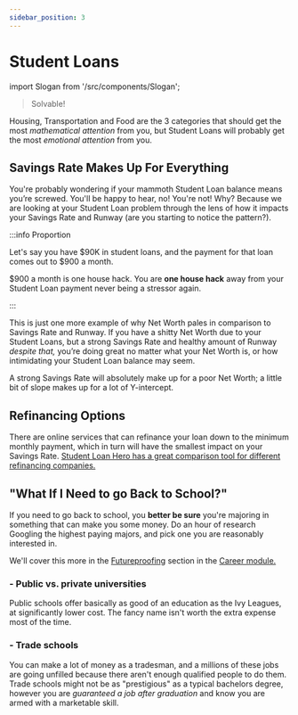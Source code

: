 ```yaml
---
sidebar_position: 3
---
```


# Student Loans

import Slogan from '/src/components/Slogan';

>Solvable!

Housing, Transportation and Food are the 3 categories that should get the most *mathematical attention* from you, but Student Loans will probably get the most *emotional attention* from you. 

## Savings Rate Makes Up For Everything

You're probably wondering if your mammoth Student Loan balance means you’re screwed. You'll be happy to hear, no! You're not! Why? Because we are looking at your Student Loan problem through the lens of how it impacts your Savings Rate and Runway (are you starting to notice the pattern?). 

:::info Proportion

Let's say you have $90K in student loans, and the payment for that loan comes out to $900 a month. 

$900 a month is one house hack. You are **one house hack** away from your Student Loan payment never being a stressor again. 

:::

This is just one more example of why Net Worth pales in comparison to Savings Rate and Runway. If you have a shitty Net Worth due to your Student Loans, but a strong Savings Rate and healthy amount of Runway *despite that,* you’re doing great no matter what your Net Worth is, or how intimidating your Student Loan balance may seem.

A strong Savings Rate will absolutely make up for a poor Net Worth; a little bit of slope makes up for a lot of Y-intercept.

## Refinancing Options

There are online services that can refinance your loan down to the minimum monthly payment, which in turn will have the smallest impact on your Savings Rate. [Student Loan Hero has a great comparison tool for different refinancing companies.](https://studentloanhero.com/featured/5-banks-to-refinance-your-student-loans/)

## "What If I Need to go Back to School?"

If you need to go back to school, you **better be sure** you're majoring in something that can make you some money. Do an hour of research Googling the highest paying majors, and pick one you are reasonably interested in.

We'll cover this more in the [Futureproofing](/careers/futureproofing.md) section in the [Career module.](/careers/index.md) 

### - Public vs. private universities

Public schools offer basically as good of an education as the Ivy Leagues, at significantly lower cost. The fancy name isn't worth the extra expense most of the time. 

### - Trade schools

You can make a lot of money as a tradesman, and a millions of these jobs are going unfilled because there aren't enough qualified people to do them. Trade schools might not be as "prestigious" as a typical bachelors degree, however you are *guaranteed a job after graduation* and know you are armed with a marketable skill. 

<Slogan/>